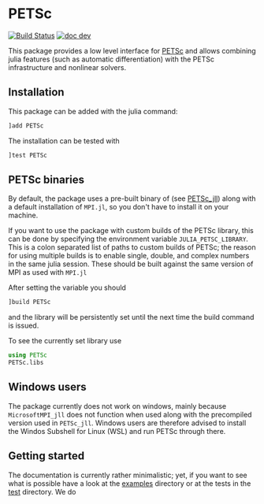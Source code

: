 # PETSc

[![Build Status](https://github.com/JuliaParallel/PETSc.jl/workflows/CI/badge.svg)](https://github.com/JuliaParallel/PETSc.jl/actions/workflows/ci.yml)
[![doc dev](https://img.shields.io/badge/docs-dev-blue.svg)](https://juliaparallel.github.io/PETSc.jl/dev/)

This package provides a low level interface for [PETSc](https://www.mcs.anl.gov/petsc/) and allows combining julia features (such as automatic differentiation) with the PETSc infrastructure and nonlinear solvers.

## Installation

This package can be added with the julia command:
```julia
]add PETSc
```
The installation can be tested with
```julia
]test PETSc
```

## PETSc binaries

By default, the package uses a pre-built binary of (see [PETSc_jll](https://github.com/JuliaBinaryWrappers/PETSc_jll.jl)) along with a default installation of `MPI.jl`, so you don't have to install it on your machine.

If you want to use the package with custom builds of the PETSc library, this can be done by specifying the environment variable `JULIA_PETSC_LIBRARY`. This is a colon separated list of paths to custom builds of PETSc; the reason for using multiple builds is to enable single, double, and complex numbers in the same julia session. These should be built against the same version of MPI as used with `MPI.jl`

After setting the variable you should
```julia
]build PETSc
```
and the library will be persistently set until the next time the build command is issued.

To see the currently set library use
```julia
using PETSc
PETSc.libs
```


## Windows users 
The package currently does not work on windows, mainly because `MicrosoftMPI_jll` does not function when used along with the precompiled version used in `PETSc_jll`. Windows users are therefore advised to install the Windos Subshell for Linux (WSL) and run PETSc through there. 

## Getting started
The documentation is currently rather minimalistic; yet, if you want to see what is possible have a look at the [examples](./examples/) directory or at the tests in the [test](./test) directory. We do 